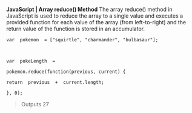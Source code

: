 
**JavaScript | Array reduce() Method**
The array reduce() method in JavaScript is used to reduce
the array to a single value and executes a provided function
for each value of the array (from left-to-right) and the return
value of the function is stored in an accumulator.


    var  pokemon  = ["squirtle", "charmander", "bulbasaur"];
    
      
    
    var  pokeLength  =
    
    pokemon.reduce(function(previous, current) {
    
    return  previous  +  current.length;
    
    }, 0);
    
      

> Outputs 27
